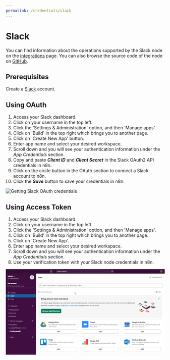 ```yaml
---
permalink: /credentials/slack
---
```


# Slack

You can find information about the operations supported by the Slack node on the [integrations](https://n8n.io/integrations/n8n-nodes-base.slack) page. You can also browse the source code of the node on [GitHub](https://github.com/n8n-io/n8n/tree/master/packages/nodes-base/nodes/Slack).

## Prerequisites

Create a [Slack](https://slack.com/) account.

## Using OAuth

1. Access your Slack dashboard.
2. Click on your username in the top left.
3. Click the 'Settings & Administration' option, and then 'Manage apps'.
4. Click on 'Build' in the top right which brings you to another page.
5. Click on 'Create New App' button.
6. Enter app name and select your desired workspace.
7. Scroll down and you will see your authentication information under the *App Credentials* section.
8. Copy and paste ***Client ID*** and ***Client Secret*** in the Slack OAuth2 API credentials in n8n.
9. Click on the circle button in the OAuth section to connect a Slack account to n8n.
10. Click the ***Save*** button to save your credentials in n8n.

![Getting Slack OAuth credentials](./using-oauth.gif)

## Using Access Token

1. Access your Slack dashboard.
2. Click on your username in the top left.
3. Click the 'Settings & Administration' option, and then 'Manage apps'.
4. Click on 'Build' in the top right which brings you to another page.
5. Click on 'Create New App'.
6. Enter app name and select your desired workspace.
7. Scroll down and you will see your authentication information under the *App Credentials* section.
8. Use your verification token with your Slack node credentials in n8n.

![Getting Slack credentials](./using-access-token.gif)
